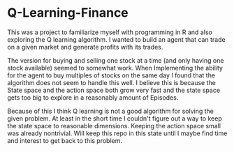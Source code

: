 # Q-Learning-Finance
This was a project to familiarize myself with programming in R and also exploring the Q learning algorithm.
I wanted to build an agent that can trade on a given market and generate profits with its trades.

The version for buying and selling one stock at a time (and only having one stock available) seemed to somewhat work.
When Implementing the ability for the agent to buy multiples of stocks on the same day I found that the algorithm does not seem to handle this well. I believe this is because the State space and the action space both grow very fast and the state space gets too big to explore in a reasonably amount of Episodes.

Because of this I think Q learning is not a good algorithm for solving the given problem. At least in the short time I couldn't figure out a way to keep the state space to reasonable dimensions. Keeping the action space small was already nontrivial.
Will keep this repo in this state until I maybe find time and interest to get back to this problem.
